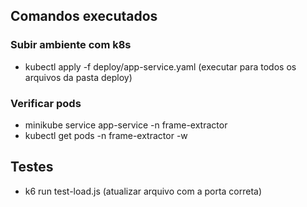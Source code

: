 ## Comandos executados

### Subir ambiente com k8s
* kubectl apply -f deploy/app-service.yaml (executar para todos os arquivos da pasta deploy)

### Verificar pods
* minikube service app-service -n frame-extractor
* kubectl get pods -n frame-extractor -w

## Testes
* k6 run test-load.js (atualizar arquivo com a porta correta)
